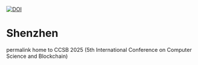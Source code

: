[![DOI](https://zenodo.org/badge/DOI/10.5281/zenodo.15454520.svg)](https://doi.org/10.5281/zenodo.15454520)

# Shenzhen
permalink home to CCSB 2025 (5th International Conference on Computer Science and Blockchain)
